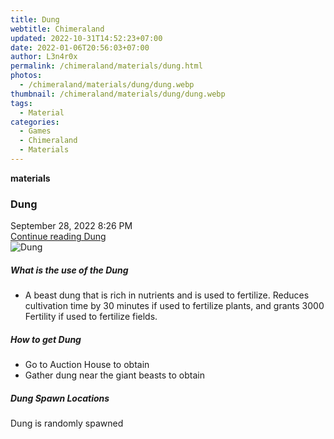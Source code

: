 ```yaml
---
title: Dung
webtitle: Chimeraland
updated: 2022-10-31T14:52:23+07:00
date: 2022-01-06T20:56:03+07:00
author: L3n4r0x
permalink: /chimeraland/materials/dung.html
photos:
  - /chimeraland/materials/dung/dung.webp
thumbnail: /chimeraland/materials/dung/dung.webp
tags:
  - Material
categories:
  - Games
  - Chimeraland
  - Materials
---
```


<section id="bootstrap-wrapper"><link rel="stylesheet" href="https://cdn.statically.io/gh/dimaslanjaka/Web-Manajemen/40ac3225/css/bootstrap-4.5-wrapper.css"/><div class="row g-0 border rounded overflow-hidden flex-md-row mb-4 shadow-sm position-relative"><div class="col p-4 d-flex flex-column position-static"><strong class="d-inline-block mb-2 text-success">materials</strong><h3 class="mb-0">Dung</h3><div class="mb-1 text-muted">September 28, 2022 8:26 PM</div><a href="#" class="stretched-link d-none">Continue reading Dung</a></div><div class="col-auto d-none d-lg-block"><img src="/chimeraland/materials/dung/dung.webp" alt="Dung"/></div></div><div class="row"><div class="col-lg-6 col-12 mb-2"><div class="card"><div class="card-body"><h5 class="card-title">What is the use of the Dung</h5><div class="card-text"><ul><li>A beast dung that is rich in nutrients and is used to fertilize. Reduces cultivation time by 30 minutes if used to fertilize plants, and grants 3000 Fertility if used to fertilize fields.</li></ul></div></div></div></div><div class="col-lg-6 col-12 mb-2"><div class="card"><div class="card-body"><h5 class="card-title">How to get Dung</h5><div class="card-text"><ul><li>Go to Auction House to obtain</li><li>Gather dung near the giant beasts to obtain</li></ul></div></div></div></div><div class="col-12 mb-2"><h5>Dung Spawn Locations</h5><p>Dung is randomly spawned</p></div></div></section>